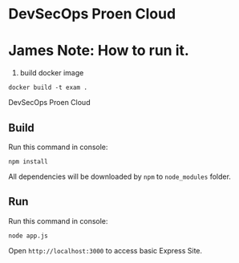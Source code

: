 # DevSecOps Proen Cloud

# James Note: How to run it.

1. build docker image

```
docker build -t exam .
```

DevSecOps Proen Cloud

## Build

Run this command in console:

```
npm install
```

All dependencies will be downloaded by `npm` to `node_modules` folder.

## Run

Run this command in console:

```
node app.js
```

Open `http://localhost:3000` to access basic Express Site.
